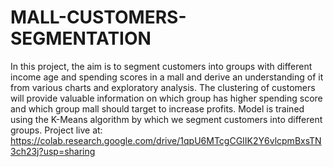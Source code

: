 # MALL-CUSTOMERS-SEGMENTATION
In this project, the aim is to segment customers into groups with different income age and spending scores in a mall and derive an understanding of it from various charts and exploratory analysis.  The clustering of customers will provide valuable information on which group has higher spending score and which group mall should target to increase profits. Model is trained using the K-Means algorithm by which we segment customers into different groups.
Project live at:  https://colab.research.google.com/drive/1qpU6MTcgCGIIK2Y6vlcpmBxsTN3ch23j?usp=sharing
